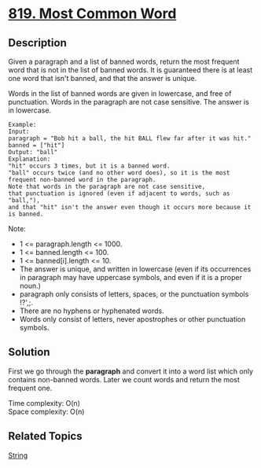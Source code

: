 # [819. Most Common Word](https://leetcode.com/problems/most-common-word)

## Description

Given a paragraph and a list of banned words, return the most frequent word that is not in the list of banned words.  It is guaranteed there is at least one word that isn't banned, and that the answer is unique.

Words in the list of banned words are given in lowercase, and free of punctuation.  Words in the paragraph are not case sensitive.  The answer is in lowercase.

```
Example:
Input: 
paragraph = "Bob hit a ball, the hit BALL flew far after it was hit."
banned = ["hit"]
Output: "ball"
Explanation: 
"hit" occurs 3 times, but it is a banned word.
"ball" occurs twice (and no other word does), so it is the most frequent non-banned word in the paragraph. 
Note that words in the paragraph are not case sensitive,
that punctuation is ignored (even if adjacent to words, such as "ball,"), 
and that "hit" isn't the answer even though it occurs more because it is banned.
```

Note:

- 1 <= paragraph.length <= 1000.
- 1 <= banned.length <= 100.
- 1 <= banned[i].length <= 10.
- The answer is unique, and written in lowercase (even if its occurrences in paragraph may have uppercase symbols, and even if it is a proper noun.)
- paragraph only consists of letters, spaces, or the punctuation symbols !?',;.
- There are no hyphens or hyphenated words.
- Words only consist of letters, never apostrophes or other punctuation symbols.
 

## Solution

First we go through the **paragraph** and convert it into a word list which only contains non-banned words. Later we count words and return the most frequent one.

Time complexity: O(n)<br>
Space complexity: O(n)

## Related Topics

[String](https://leetcode.com/tag/string/) 
